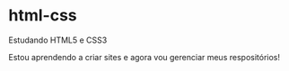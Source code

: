 # html-css
 Estudando HTML5 e CSS3

 Estou aprendendo a criar sites e agora vou gerenciar meus respositórios!
